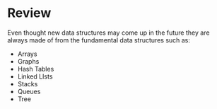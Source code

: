 # Review

Even thought new data structures may come up in the future they are always made of from the fundamental data structures such as:

- Arrays
- Graphs
- Hash Tables
- Linked LIsts
- Stacks
- Queues
- Tree
